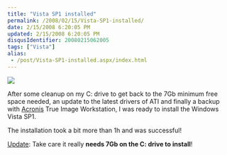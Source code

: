 ```yaml
---
title: "Vista SP1 installed"
permalink: /2008/02/15/Vista-SP1-installed/
date: 2/15/2008 6:20:05 PM
updated: 2/15/2008 6:20:05 PM
disqusIdentifier: 20080215062005
tags: ["Vista"]
alias:
 - /post/Vista-SP1-installed.aspx/index.html
---
```

![](http://farm3.static.flickr.com/2174/2266768032_274cc8d9f6_o.jpg)

After some cleanup on my C: drive to get back to the 7Gb minimum free space needed, an update to the latest drivers of ATI and finally a backup with [Acronis](http://www.acronis.com/) True Image Workstation, I was ready to install the Windows Vista SP1.
<!-- more -->

The installation took a bit more than 1h and was successful!

<u>Update</u>: Take care it really **needs 7Gb on the C: drive to install**!
